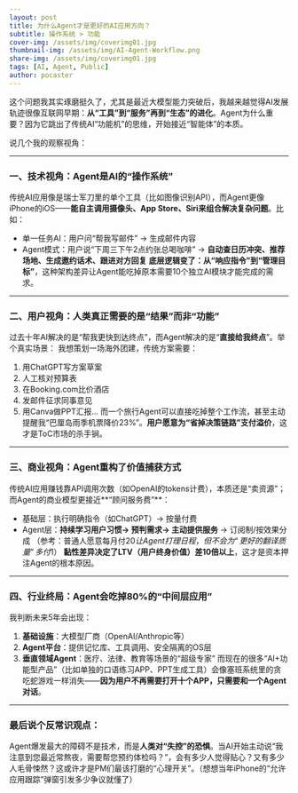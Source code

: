 ```yaml
---
layout: post
title: 为什么Agent才是更好的AI应用方向？
subtitle: 操作系统 > 功能
cover-img: /assets/img/coverimg01.jpg
thumbnail-img: /assets/img/AI-Agent-Workflow.png
share-img: /assets/img/coverimg01.jpg
tags: [AI, Agent, Public]
author: pocaster
---
```



这个问题我其实琢磨挺久了，尤其是最近大模型能力突破后，我越来越觉得AI发展轨迹很像互联网早期：**从“工具”到“服务”再到“生态”的进化**。Agent为什么重要？因为它跳出了传统AI“功能机”的思维，开始接近“智能体”的本质。

说几个我的观察视角：

---

### 一、**技术视角：Agent是AI的“操作系统”**
传统AI应用像是瑞士军刀里的单个工具（比如图像识别API），而Agent更像iPhone的iOS——**能自主调用摄像头、App Store、Siri来组合解决复杂问题**。比如：
- 单一任务AI：用户问“帮我写邮件” → 生成邮件内容
- Agent模式：用户说“下周三下午2点约张总喝咖啡” → **自动查日历冲突、推荐场地、生成邀约话术、跟进对方回复**
**底层逻辑变了：从“响应指令”到“管理目标”**，这种架构差异让Agent能吃掉原本需要10个独立AI模块才能完成的需求。

---

### 二、**用户视角：人类真正需要的是“结果”而非“功能”**
过去十年AI解决的是“帮我更快到达终点”，而Agent解决的是“**直接给我终点**”。举个真实场景：
我想策划一场海外团建，传统方案需要：
1. 用ChatGPT写方案草案
2. 人工核对预算表
3. 在Booking.com比价酒店
4. 发邮件征求同事意见
5. 用Canva做PPT汇报...
而一个旅行Agent可以直接吃掉整个工作流，甚至主动提醒我“巴厘岛雨季机票降价23%”。**用户愿意为“省掉决策链路”支付溢价**，这才是ToC市场的杀手锏。

---

### 三、**商业视角：Agent重构了价值捕获方式**
传统AI应用赚钱靠API调用次数（如OpenAI的tokens计费），本质还是“卖资源”；而Agent的商业模型更接近**“顾问服务费”**：
- 基础层：执行明确指令（如ChatGPT）→ 按量付费
- Agent层：**持续学习用户习惯→ 预判需求→ 主动提供服务** → 订阅制/按效果分成
（参考：普通人愿意每月付$20让Agent打理日程，但不会为“更好的翻译质量”多付$1）
**黏性差异决定了LTV（用户终身价值）差10倍以上**，这才是资本押注Agent的根本原因。

---

### 四、**行业终局：Agent会吃掉80%的“中间层应用”**
我判断未来5年会出现：
1. **基础设施**：大模型厂商（OpenAI/Anthropic等）
2. **Agent平台**：提供记忆库、工具调用、安全隔离的OS层
3. **垂直领域Agent**：医疗、法律、教育等场景的“超级专家”
而现在的很多“AI+功能型产品”（比如单独的口语练习APP、PPT生成工具）会像塞班系统里的贪吃蛇游戏一样消失——**因为用户不再需要打开十个APP，只需要和一个Agent对话**。

---

### 最后说个反常识观点：
Agent爆发最大的障碍不是技术，而是**人类对“失控”的恐惧**。当AI开始主动说“我注意到您最近常熬夜，需要帮您预约体检吗？”，会有多少人觉得贴心？又有多少人毛骨悚然？这或许才是PM们最该打磨的“心理开关”。（想想当年iPhone的“允许应用跟踪”弹窗引发多少争议就懂了）